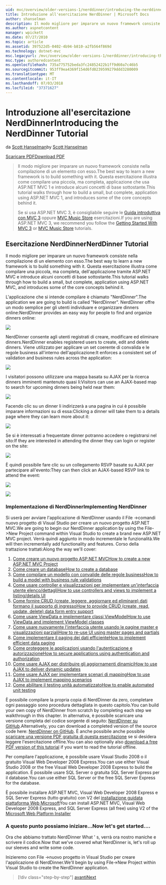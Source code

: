 ```yaml
---
uid: mvc/overview/older-versions-1/nerddinner/introducing-the-nerddinner-tutorial
title: Introduzione all'esercitazione NerdDinner | Microsoft Docs
author: shanselman
description: Il modo migliore per imparare un nuovo framework consiste nella compilazione di un elemento con esso. Questa esercitazione illustra in dettaglio come compilare un'applicazione di piccole dimensioni, ma completa, tramite ASP. ne...
ms.author: aspnetcontent
manager: wpickett
ms.date: 07/27/2010
ms.topic: article
ms.assetid: 397522d5-0402-4b94-b810-a2fb564f869d
ms.technology: dotnet-mvc
msc.legacyurl: /mvc/overview/older-versions-1/nerddinner/introducing-the-nerddinner-tutorial
msc.type: authoredcontent
ms.openlocfilehash: 735a775752beda3fc24852422b1ff9d60a7c46b5
ms.sourcegitcommit: 953ff9ea4369f154d6fd0239599279ddd3280009
ms.translationtype: MT
ms.contentlocale: it-IT
ms.lasthandoff: 07/03/2018
ms.locfileid: "37371627"
---
```

<a name="introducing-the-nerddinner-tutorial"></a><span data-ttu-id="92899-104">Introduzione all'esercitazione NerdDinner</span><span class="sxs-lookup"><span data-stu-id="92899-104">Introducing the NerdDinner Tutorial</span></span>
====================
<span data-ttu-id="92899-105">da [Scott Hanselman](https://github.com/shanselman)</span><span class="sxs-lookup"><span data-stu-id="92899-105">by [Scott Hanselman](https://github.com/shanselman)</span></span>

[<span data-ttu-id="92899-106">Scaricare PDF</span><span class="sxs-lookup"><span data-stu-id="92899-106">Download PDF</span></span>](http://aspnetmvcbook.s3.amazonaws.com/aspnetmvc-nerdinner_v1.pdf)

> <span data-ttu-id="92899-107">Il modo migliore per imparare un nuovo framework consiste nella compilazione di un elemento con esso.</span><span class="sxs-lookup"><span data-stu-id="92899-107">The best way to learn a new framework is to build something with it.</span></span> <span data-ttu-id="92899-108">Questa esercitazione illustra come compilare una piccola, ma completa, applicazione che usa ASP.NET MVC 1 e introduce alcuni concetti di base sottostante.</span><span class="sxs-lookup"><span data-stu-id="92899-108">This tutorial walks through how to build a small, but complete, application using ASP.NET MVC 1, and introduces some of the core concepts behind it.</span></span>
> 
> <span data-ttu-id="92899-109">Se si usa ASP.NET MVC 3, è consigliabile seguire le [Guida introduttiva con MVC 3](../../older-versions/getting-started-with-aspnet-mvc3/cs/intro-to-aspnet-mvc-3.md) oppure [MVC Music Store](../../older-versions/mvc-music-store/mvc-music-store-part-1.md) esercitazioni.</span><span class="sxs-lookup"><span data-stu-id="92899-109">If you are using ASP.NET MVC 3, we recommend you follow the [Getting Started With MVC 3](../../older-versions/getting-started-with-aspnet-mvc3/cs/intro-to-aspnet-mvc-3.md) or [MVC Music Store](../../older-versions/mvc-music-store/mvc-music-store-part-1.md) tutorials.</span></span>


## <a name="nerddinner-tutorial"></a><span data-ttu-id="92899-110">Esercitazione NerdDinner</span><span class="sxs-lookup"><span data-stu-id="92899-110">NerdDinner Tutorial</span></span>

<span data-ttu-id="92899-111">Il modo migliore per imparare un nuovo framework consiste nella compilazione di un elemento con esso.</span><span class="sxs-lookup"><span data-stu-id="92899-111">The best way to learn a new framework is to build something with it.</span></span> <span data-ttu-id="92899-112">Questa esercitazione illustra come compilare una piccola, ma completa, dell'applicazione tramite ASP.NET MVC e introduce alcuni concetti di base sottostante.</span><span class="sxs-lookup"><span data-stu-id="92899-112">This tutorial walks through how to build a small, but complete, application using ASP.NET MVC, and introduces some of the core concepts behind it.</span></span>

<span data-ttu-id="92899-113">L'applicazione che si intende compilare è chiamato "NerdDinner".</span><span class="sxs-lookup"><span data-stu-id="92899-113">The application we are going to build is called "NerdDinner".</span></span> <span data-ttu-id="92899-114">NerdDinner offre un modo semplice per gli utenti individuare e organizzare dinners online:</span><span class="sxs-lookup"><span data-stu-id="92899-114">NerdDinner provides an easy way for people to find and organize dinners online:</span></span>

![](introducing-the-nerddinner-tutorial/_static/image1.png)

<span data-ttu-id="92899-115">NerdDinner consente agli utenti registrati di creare, modificare ed eliminare dinners.</span><span class="sxs-lookup"><span data-stu-id="92899-115">NerdDinner enables registered users to create, edit and delete dinners.</span></span> <span data-ttu-id="92899-116">Viene utilizzato per applicare un set coerente di convalida e le regole business all'interno dell'applicazione:</span><span class="sxs-lookup"><span data-stu-id="92899-116">It enforces a consistent set of validation and business rules across the application:</span></span>

![](introducing-the-nerddinner-tutorial/_static/image2.png)

<span data-ttu-id="92899-117">I visitatori possono utilizzare una mappa basata su AJAX per la ricerca dinners imminenti mantenuto quasi li:</span><span class="sxs-lookup"><span data-stu-id="92899-117">Visitors can use an AJAX-based map to search for upcoming dinners being held near them:</span></span>

![](introducing-the-nerddinner-tutorial/_static/image3.png)

<span data-ttu-id="92899-118">Facendo clic su un dinner li indirizzerà a una pagina in cui è possibile imparare informazioni su di essa:</span><span class="sxs-lookup"><span data-stu-id="92899-118">Clicking a dinner will take them to a details page where they can learn more about it:</span></span>

![](introducing-the-nerddinner-tutorial/_static/image4.png)

<span data-ttu-id="92899-119">Se si è interessati a frequentate dinner potranno accedere o registrarsi nel sito:</span><span class="sxs-lookup"><span data-stu-id="92899-119">If they are interested in attending the dinner they can login or register on the site:</span></span>

![](introducing-the-nerddinner-tutorial/_static/image5.png)

<span data-ttu-id="92899-120">È quindi possibile fare clic su un collegamento RSVP basate su AJAX per partecipare all'evento:</span><span class="sxs-lookup"><span data-stu-id="92899-120">They can then click an AJAX-based RSVP link to attend the event:</span></span>

![](introducing-the-nerddinner-tutorial/_static/image6.png)

![](introducing-the-nerddinner-tutorial/_static/image7.png)

### <a name="implementing-nerddinner"></a><span data-ttu-id="92899-121">Implementazione di NerdDinner</span><span class="sxs-lookup"><span data-stu-id="92899-121">Implementing NerdDinner</span></span>

<span data-ttu-id="92899-122">Si userà per avviare l'applicazione di NerdDinner usando il File -&gt;comandi nuovo progetto di Visual Studio per creare un nuovo progetto ASP.NET MVC.</span><span class="sxs-lookup"><span data-stu-id="92899-122">We are going to begin our NerdDinner application by using the File-&gt;New Project command within Visual Studio to create a brand new ASP.NET MVC project.</span></span> <span data-ttu-id="92899-123">Verrà quindi aggiunto in modo incrementale le funzionalità.</span><span class="sxs-lookup"><span data-stu-id="92899-123">We will then incrementally add functionality and features.</span></span> <span data-ttu-id="92899-124">Corso della trattazione trattati:</span><span class="sxs-lookup"><span data-stu-id="92899-124">Along the way we'll cover:</span></span>

1. [<span data-ttu-id="92899-125">Come creare un nuovo progetto ASP.NET MVC</span><span class="sxs-lookup"><span data-stu-id="92899-125">How to create a new ASP.NET MVC Project</span></span>](# "crea un nuovo progetto MVC ASP.NET")
2. [<span data-ttu-id="92899-126">Come creare un database</span><span class="sxs-lookup"><span data-stu-id="92899-126">How to create a database</span></span>](# "creare un Database")
3. [<span data-ttu-id="92899-127">Come compilare un modello con convalide delle regole business</span><span class="sxs-lookup"><span data-stu-id="92899-127">How to build a model with business rule validations</span></span>](# "compilare un modello con convalide delle regole Business")
4. [<span data-ttu-id="92899-128">Come usare controller e visualizzazioni per implementare un'interfaccia utente elenco/dettagli</span><span class="sxs-lookup"><span data-stu-id="92899-128">How to use controllers and views to implement a listing/details UI</span></span>](# "usare controller e visualizzazioni per implementare un'interfaccia utente elenco/dettagli")
5. <span data-ttu-id="92899-129">[Come fornire CRUD (create, leggere, aggiornare ed eliminare) dati formano il supporto di ingresso](# "forniscono CRUD (Create, Read, Update, Delete) dati Form voce supporta")</span><span class="sxs-lookup"><span data-stu-id="92899-129">[How to provide CRUD (create, read, update, delete) data form entry support](# "Provide CRUD (Create, Read, Update, Delete) Data Form Entry Support")</span></span>
6. [<span data-ttu-id="92899-130">Come usare ViewData e implementare classi ViewModel</span><span class="sxs-lookup"><span data-stu-id="92899-130">How to use ViewData and implement ViewModel classes</span></span>](# "usare ViewData e implementare classi ViewModel")
7. [<span data-ttu-id="92899-131">Come usare nuovamente l'interfaccia utente usando le pagine master e visualizzazioni parziali</span><span class="sxs-lookup"><span data-stu-id="92899-131">How to re-use UI using master pages and partials</span></span>](# "riutilizzo di interfaccia utente tramite pagine Master e visualizzazioni parziali")
8. [<span data-ttu-id="92899-132">Come implementare il paging dei dati efficiente</span><span class="sxs-lookup"><span data-stu-id="92899-132">How to implement efficient data paging</span></span>](# "implementare Paging dei dati efficiente")
9. [<span data-ttu-id="92899-133">Come proteggere le applicazioni usando l'autenticazione e autorizzazione</span><span class="sxs-lookup"><span data-stu-id="92899-133">How to secure applications using authentication and authorization</span></span>](# "sicure le applicazioni usando autenticazione e autorizzazione")
10. [<span data-ttu-id="92899-134">Come usare AJAX per distribuire gli aggiornamenti dinamici</span><span class="sxs-lookup"><span data-stu-id="92899-134">How to use AJAX to deliver dynamic updates</span></span>](# "usare AJAX per inviare gli aggiornamenti dinamici")
11. [<span data-ttu-id="92899-135">Come usare AJAX per implementare scenari di mapping</span><span class="sxs-lookup"><span data-stu-id="92899-135">How to use AJAX to implement mapping scenarios</span></span>](# "usare AJAX per implementare scenari di Mapping")
12. [<span data-ttu-id="92899-136">Come abilitare il testing unità automatizzato</span><span class="sxs-lookup"><span data-stu-id="92899-136">How to enable automated unit testing</span></span>](# "Abilita Testing unità automatizzato")

<span data-ttu-id="92899-137">È possibile compilare la propria copia di NerdDinner da zero, completare ogni passaggio sono procedura dettagliata in questo capitolo.</span><span class="sxs-lookup"><span data-stu-id="92899-137">You can build your own copy of NerdDinner from scratch by completing each step we walkthrough in this chapter.</span></span> <span data-ttu-id="92899-138">In alternativa, è possibile scaricare una versione completa del codice sorgente di seguito: [NerdDinner su GitHub](https://github.com/AspNetMVPSamples/NerdDinner).</span><span class="sxs-lookup"><span data-stu-id="92899-138">Alternatively, you can download a completed version of the source code here: [NerdDinner on GitHub](https://github.com/AspNetMVPSamples/NerdDinner).</span></span> <span data-ttu-id="92899-139">È anche possibile anche possibile [scaricare una versione PDF gratuita di questa esercitazione](http://aspnetmvcbook.s3.amazonaws.com/aspnetmvc-nerdinner_v1.pdf) se si desidera leggere l'esercitazione offline.</span><span class="sxs-lookup"><span data-stu-id="92899-139">You can also optionally also [download a free PDF version of this tutorial](http://aspnetmvcbook.s3.amazonaws.com/aspnetmvc-nerdinner_v1.pdf) if you want to read the tutorial offline.</span></span>

<span data-ttu-id="92899-140">Per compilare l'applicazione, è possibile usare Visual Studio 2008 o il gratuito Visual Web Developer 2008 Express.</span><span class="sxs-lookup"><span data-stu-id="92899-140">You can use either Visual Studio 2008 or the free Visual Web Developer 2008 Express to build the application.</span></span> <span data-ttu-id="92899-141">È possibile usare SQL Server o gratuita SQL Server Express per il database.</span><span class="sxs-lookup"><span data-stu-id="92899-141">You can use either SQL Server or the free SQL Server Express for the database.</span></span>

<span data-ttu-id="92899-142">È possibile installare ASP.NET MVC, Visual Web Developer 2008 Express e SQL Server Express (tutto gratuito) con V2 del [installazione guidata piattaforma Web Microsoft](https://www.microsoft.com/web/downloads/platform.aspx)</span><span class="sxs-lookup"><span data-stu-id="92899-142">You can install ASP.NET MVC, Visual Web Developer 2008 Express, and SQL Server Express (all free) using V2 of the [Microsoft Web Platform Installer](https://www.microsoft.com/web/downloads/platform.aspx)</span></span>

### <a name="now-lets-get-started"></a><span data-ttu-id="92899-143">A questo punto possiamo iniziare...</span><span class="sxs-lookup"><span data-stu-id="92899-143">Now let's get started....</span></span>

<span data-ttu-id="92899-144">Ora che abbiamo trattato NerdDinner What ' s, verrà ora nostro maniche e scrivere il codice.</span><span class="sxs-lookup"><span data-stu-id="92899-144">Now that we've covered what NerdDinner is, let's roll up our sleeves and write some code.</span></span>

<span data-ttu-id="92899-145">Inizieremo con File -&gt;nuovo progetto in Visual Studio per creare l'applicazione di NerdDinner.</span><span class="sxs-lookup"><span data-stu-id="92899-145">We'll begin by using File-&gt;New Project within Visual Studio to create the NerdDinner application.</span></span>

> [!div class="step-by-step"]
> [<span data-ttu-id="92899-146">avanti</span><span class="sxs-lookup"><span data-stu-id="92899-146">Next</span></span>](create-a-new-aspnet-mvc-project.md)
